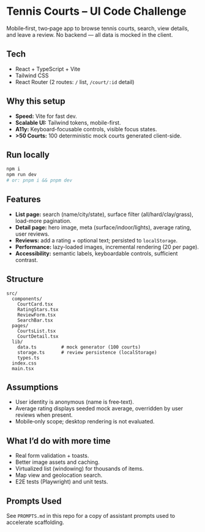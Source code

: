 # Tennis Courts – UI Code Challenge

Mobile‑first, two‑page app to browse tennis courts, search, view details, and leave a review.
No backend — all data is mocked in the client.

## Tech
- React + TypeScript + Vite
- Tailwind CSS
- React Router (2 routes: `/` list, `/court/:id` detail)

## Why this setup
- **Speed:** Vite for fast dev.
- **Scalable UI:** Tailwind tokens, mobile-first.
- **A11y:** Keyboard-focusable controls, visible focus states.
- **>50 Courts:** 100 deterministic mock courts generated client-side.

## Run locally
```bash
npm i
npm run dev
# or: pnpm i && pnpm dev
```

## Features
- **List page:** search (name/city/state), surface filter (all/hard/clay/grass), load-more pagination.
- **Detail page:** hero image, meta (surface/indoor/lights), average rating, user reviews.
- **Reviews:** add a rating + optional text; persisted to `localStorage`.
- **Performance:** lazy-loaded images, incremental rendering (20 per page).
- **Accessibility:** semantic labels, keyboardable controls, sufficient contrast.

## Structure
```
src/
  components/
    CourtCard.tsx
    RatingStars.tsx
    ReviewForm.tsx
    SearchBar.tsx
  pages/
    CourtsList.tsx
    CourtDetail.tsx
  lib/
    data.ts         # mock generator (100 courts)
    storage.ts      # review persistence (localStorage)
    types.ts
  index.css
  main.tsx
```

## Assumptions
- User identity is anonymous (name is free‑text).
- Average rating displays seeded mock average, overridden by user reviews when present.
- Mobile‑only scope; desktop rendering is not evaluated.

## What I’d do with more time
- Real form validation + toasts.
- Better image assets and caching.
- Virtualized list (windowing) for thousands of items.
- Map view and geolocation search.
- E2E tests (Playwright) and unit tests.

## Prompts Used
See `PROMPTS.md` in this repo for a copy of assistant prompts used to accelerate scaffolding.
